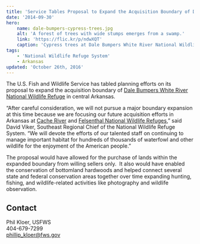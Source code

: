 ```yaml
---
title: 'Service Tables Proposal to Expand the Acquisition Boundary of Dale Bumpers White River National Wildlife Refuge'
date: '2014-09-30'
hero:
    name: dale-bumpers-cypress-trees.jpg
    alt: 'A forest of trees with wide stumps emerges from a swamp.'
    link: 'https://flic.kr/p/ndwXQT'
    caption: 'Cypress trees at Dale Bumpers White River National Wildlife Refuge. Photo by Ray Paterra.'
tags:
    - 'National Wildlife Refuge System'
    - Arkansas
updated: 'October 26th, 2016'
---
```


The U.S. Fish and Wildlife Service has tabled planning efforts on its proposal to expand the acquisition boundary of [Dale Bumpers White River National Wildlife Refuge](https://www.fws.gov/refuge/white_river/) in central Arkansas. 

“After careful consideration, we will not pursue a major boundary expansion at this time because we are focusing our future acquisition efforts in Arkansas at [Cache River](https://www.fws.gov/cacheriver/) and [Felsenthal National Wildlife Refuges](https://www.fws.gov/refuge/felsenthal/),” said David Viker, Southeast Regional Chief of the National Wildlife Refuge System. “We will devote the efforts of our talented staff on continuing to manage important habitat for hundreds of thousands of waterfowl and other wildlife for the enjoyment of the American people.”

The proposal would have allowed for the purchase of lands within the expanded boundary from willing sellers only.  It also would have enabled the conservation of bottomland hardwoods and helped connect several state and federal conservation areas together over time expanding hunting, fishing, and wildlife-related activities like photography and wildlife observation.

## Contact

Phil Kloer, USFWS  
404-679-7299  
[phillip_kloer@fws.gov](mailto:phillip_kloer@fws.gov)
